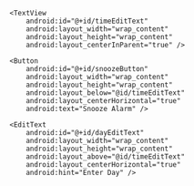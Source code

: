 <RelativeLayout xmlns:android="http://schemas.android.com/apk/res/android"
    xmlns:tools="http://schemas.android.com/tools"
    android:layout_width="match_parent"
    android:layout_height="match_parent"
    tools:context=".AlarmActivity">

    <TextView
        android:id="@+id/timeEditText"
        android:layout_width="wrap_content"
        android:layout_height="wrap_content"
        android:layout_centerInParent="true" />

    <Button
        android:id="@+id/snoozeButton"
        android:layout_width="wrap_content"
        android:layout_height="wrap_content"
        android:layout_below="@id/timeEditText"
        android:layout_centerHorizontal="true"
        android:text="Snooze Alarm" />

    <EditText
        android:id="@+id/dayEditText"
        android:layout_width="wrap_content"
        android:layout_height="wrap_content"
        android:layout_above="@id/timeEditText"
        android:layout_centerHorizontal="true"
        android:hint="Enter Day" />

</RelativeLayout>

